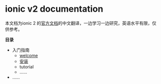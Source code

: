 # ionic v2 documentation

本文档为ionic 2 的[官方文档](http://ionicframework.com/docs/v2/)的中文翻译，一边学习一边研究，英语水平有限，仅供参考。

**目录**

- 入门指南
    - [welcome](https://github.com/xyscat/ionic2-doc/blob/master/welcome.md)
    - [安装](https://github.com/xyscat/ionic2-doc/blob/master/%E5%AE%89%E8%A3%85ionic.md)
    - tutorial
    - ……
- ……

